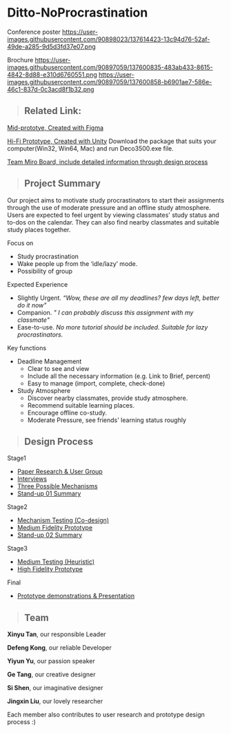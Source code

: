 # Ditto-NoProcrastination

Conference poster 
https://user-images.githubusercontent.com/90898023/137614423-13c94d76-52af-49de-a285-9d5d3fd37e07.png

Brochure 
https://user-images.githubusercontent.com/90897059/137600835-483ab433-8615-4842-8d88-e310d6760551.png
https://user-images.githubusercontent.com/90897059/137600858-b6901ae7-586e-46c1-837d-0c3acd8f1b32.png

> ## Related Link: 
[Mid-prototye, Created with Figma](https://www.figma.com/proto/Iph8fYX678Rmap9Yoj3794/Untitled?page-id=0%3A1&node-id=5%3A364&viewport=241%2C48%2C0.16&scaling=min-zoom&starting-point-node-id=5%3A364&show-proto-sidebar=1)

[Hi-Fi Prototype, Created with Unity](https://github.com/rockieyu/Ditto-NoProcrastination/tree/main/DECO3500-DemoS)
Download the package that suits your computer(Win32, Win64, Mac) and run Deco3500.exe file.

[Team Miro Board, include detailed information through design process](https://miro.com/app/board/o9J_lz-e0oY=/?invite_link_id=605951082766) 

> ## Project Summary 
Our project aims to motivate study procrastinators to start their assignments through the use of moderate pressure and an offline study atmosphere. Users are expected to feel urgent by viewing classmates' study status and to-dos on the calendar. They can also find nearby classmates and suitable study places together. 

Focus on
- Study procrastination
- Wake people up from the ‘idle/lazy’ mode. 
- Possibility of group

Expected Experience 
- Slightly Urgent. _“Wow, these are all my deadlines? few days left, better do it now"_
- Companion.  _" I can probably discuss this assignment with my classmate"_
- Ease-to-use. _No more tutorial should be included. Suitable for lazy procrastinators._

Key functions
- Deadline Management
    - Clear to see and view 
    - Include all the necessary information (e.g. Link to Brief, percent)
    - Easy to manage (import, complete, check-done) 
- Study Atmosphere 
    - Discover nearby classmates, provide study atmosphere.
    - Recommend suitable learning places.
    - Encourage offline co-study.
    - Moderate Pressure, see friends' learning status roughly


> ## Design Process 
Stage1
* [Paper Research & User Group](https://github.com/rockieyu/Ditto-NoProcrastination/wiki/Paper-Research-&-User-Group)
* [Interviews](https://github.com/rockieyu/Ditto-NoProcrastination/wiki/Interviews)
* [Three Possible Mechanisms](https://github.com/rockieyu/Ditto-NoProcrastination/wiki/Three-Possible-Mechanisms)
* [Stand-up 01 Summary](https://github.com/rockieyu/Ditto-NoProcrastination/wiki/Stand-up-01-Summary)

Stage2
* [Mechanism Testing (Co-design)](https://github.com/rockieyu/Ditto-NoProcrastination/wiki/Mechanism-Testing-(Co-design))
* [Medium Fidelity Prototype](https://github.com/rockieyu/Ditto-NoProcrastination/wiki/Medium-Fidelity-Prototype)
* [Stand-up 02 Summary](https://github.com/rockieyu/Ditto-NoProcrastination/wiki/Stand-up-02-Summary)

Stage3
* [Medium Testing (Heuristic)](https://github.com/rockieyu/Ditto-NoProcrastination/wiki/Medium-Testing-(Heuristic))
* [High Fidelity Prototype](https://github.com/rockieyu/Ditto-NoProcrastination/wiki/High-Fidelity-Prototype)

Final
* [Prototype demonstrations & Presentation](https://github.com/rockieyu/Ditto-NoProcrastination/wiki/Prototype-Demonstrations-&-Presentation)


> ## Team 
**Xinyu Tan**, our responsible Leader

**Defeng Kong**, our reliable Developer

**Yiyun Yu**, our passion speaker

**Ge Tang**, our creative designer

**Si Shen**, our imaginative designer

**Jingxin Liu**, our lovely researcher 

Each member also contributes to user research and prototype design process :)
